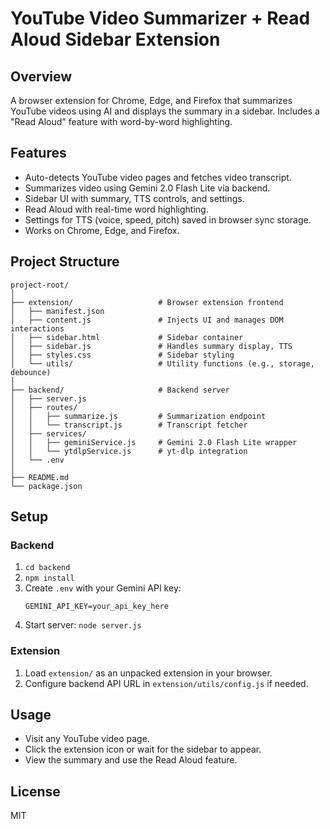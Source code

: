 # YouTube Video Summarizer + Read Aloud Sidebar Extension

## Overview

A browser extension for Chrome, Edge, and Firefox that summarizes YouTube videos using AI and displays the summary in a sidebar. Includes a "Read Aloud" feature with word-by-word highlighting.

## Features

- Auto-detects YouTube video pages and fetches video transcript.
- Summarizes video using Gemini 2.0 Flash Lite via backend.
- Sidebar UI with summary, TTS controls, and settings.
- Read Aloud with real-time word highlighting.
- Settings for TTS (voice, speed, pitch) saved in browser sync storage.
- Works on Chrome, Edge, and Firefox.

## Project Structure

```
project-root/
│
├── extension/                   # Browser extension frontend
│   ├── manifest.json
│   ├── content.js               # Injects UI and manages DOM interactions
│   ├── sidebar.html             # Sidebar container
│   ├── sidebar.js               # Handles summary display, TTS
│   ├── styles.css               # Sidebar styling
│   └── utils/                   # Utility functions (e.g., storage, debounce)
│
├── backend/                     # Backend server
│   ├── server.js
│   ├── routes/
│   │   ├── summarize.js         # Summarization endpoint
│   │   └── transcript.js        # Transcript fetcher
│   ├── services/
│   │   ├── geminiService.js     # Gemini 2.0 Flash Lite wrapper
│   │   └── ytdlpService.js      # yt-dlp integration
│   └── .env
│
├── README.md
└── package.json
```

## Setup

### Backend

1. `cd backend`
2. `npm install`
3. Create `.env` with your Gemini API key:
   ```
   GEMINI_API_KEY=your_api_key_here
   ```
4. Start server: `node server.js`

### Extension

1. Load `extension/` as an unpacked extension in your browser.
2. Configure backend API URL in `extension/utils/config.js` if needed.

## Usage

- Visit any YouTube video page.
- Click the extension icon or wait for the sidebar to appear.
- View the summary and use the Read Aloud feature.

## License

MIT
